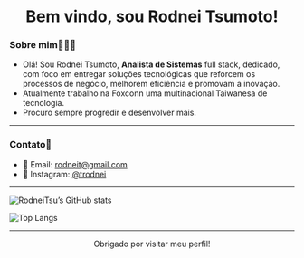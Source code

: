<h1 align="center">Bem vindo, sou Rodnei Tsumoto!</h1>


###  Sobre mim🙋🏻‍♂️

- Olá! Sou Rodnei Tsumoto, **Analista de Sistemas** full stack, dedicado, com foco em entregar soluções tecnológicas que reforcem os processos de negócio, melhorem eficiência e promovam a inovação. 
- Atualmente trabalho na Foxconn uma multinacional Taiwanesa de tecnologia.
- Procuro sempre progredir e desenvolver mais.

---

###  Contato📱

- 📧 Email: [rodneit@gmail.com](mailto:seuemail@email.com)
- 📱 Instagram: [@trodnei](https://www.instagram.com/trodnei/)

---

![RodneiTsu’s GitHub stats](https://github-readme-stats.vercel.app/api?username=RodneiTsu&show_icons=true&theme=dark)

![Top Langs](https://github-readme-stats.vercel.app/api/top-langs/?username=RodneiTsu&layout=compact&theme=dark)

---

<p align="center">
  Obrigado por visitar meu perfil!
</p>
